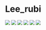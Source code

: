 # Lee_rubi
<!--베이스
<a href="①버튼을 눌렀을 때 이동할 링크" target="_blank">
<img src="https://img.shields.io/badge/②뱃지레이블-③배경색?style=④뱃지모양&logo=⑤로고&logoColor=로고색상"/></a>
-->

<!--인스타그램-->
<a href="https://www.instagram.com/reel/DOjVV2PjHPp/?igsh=YzM1eDcyOTBoeW1r" target="_blank">
<img src="https://img.shields.io/badge/Instagram-000?style=social&logo=instagram&logoColor=E4405F"/></a>

<!--블로그-->

<a href="https://blog.naver.com/shelby_0701" target="_blank">
<a href="https://blog.naver.com/lio97" target="_blank"><img src="https://img.shields.io/badge/Blog-000?style=social&logo=naver&logoColor=03C75A"/></a>

<!--HTML_-->
<img src="https://img.shields.io/badge/HTML5-E34F26?style=for-the-badge&logo=html5&logoColor=FFF"/>

<!--CSS-->
<img src="https://img.shields.io/badge/CSS3-1572B6?style=for-the-badge&logo=css3&logoColor=FFF"/> 


<!--Jquery-->
<img src="https://img.shields.io/badge/jquery-0769AD?style=for-the-badge&logo=jquery&logoColor=FFF"/> 


<!--GitHub-->

<a href="①버튼을 눌렀을 때 이동할 링크" target="_blank">
<img src="https://img.shields.io/badge/GitHub-EAEAEA?style=for-the-badge&logo=github&logoColor=000"/> 
